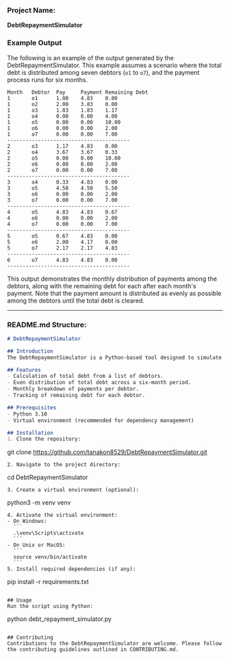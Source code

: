 ### Project Name: 
**DebtRepaymentSimulator**

### Example Output

The following is an example of the output generated by the DebtRepaymentSimulator. This example assumes a scenario where the total debt is distributed among seven debtors (`o1` to `o7`), and the payment process runs for six months.

```
Month   Debtor  Pay     Payment Remaining Debt
1       o1      1.00    4.83    0.00
1       o2      2.00    3.83    0.00
1       o3      1.83    1.83    1.17
1       o4      0.00    0.00    4.00
1       o5      0.00    0.00    10.00
1       o6      0.00    0.00    2.00
1       o7      0.00    0.00    7.00
----------------------------------------
2       o3      1.17    4.83    0.00
2       o4      3.67    3.67    0.33
2       o5      0.00    0.00    10.00
2       o6      0.00    0.00    2.00
2       o7      0.00    0.00    7.00
----------------------------------------
3       o4      0.33    4.83    0.00
3       o5      4.50    4.50    5.50
3       o6      0.00    0.00    2.00
3       o7      0.00    0.00    7.00
----------------------------------------
4       o5      4.83    4.83    0.67
4       o6      0.00    0.00    2.00
4       o7      0.00    0.00    7.00
----------------------------------------
5       o5      0.67    4.83    0.00
5       o6      2.00    4.17    0.00
5       o7      2.17    2.17    4.83
----------------------------------------
6       o7      4.83    4.83    0.00
----------------------------------------
```

This output demonstrates the monthly distribution of payments among the debtors, along with the remaining debt for each after each month's payment. Note that the payment amount is distributed as evenly as possible among the debtors until the total debt is cleared.

---

### README.md Structure:

```markdown
# DebtRepaymentSimulator

## Introduction
The DebtRepaymentSimulator is a Python-based tool designed to simulate the repayment process of a specified total debt, distributed among multiple debtors over a six-month period. It provides a clear monthly breakdown of individual payments and remaining debts for each debtor.

## Features
- Calculation of total debt from a list of debtors.
- Even distribution of total debt across a six-month period.
- Monthly breakdown of payments per debtor.
- Tracking of remaining debt for each debtor.

## Prerequisites
- Python 3.10
- Virtual environment (recommended for dependency management)

## Installation
1. Clone the repository:
   ```
   git clone https://github.com/tanakon8529/DebtRepaymentSimulator.git
   ```
2. Navigate to the project directory:
   ```
   cd DebtRepaymentSimulator
   ```
3. Create a virtual environment (optional):
   ```
   python3 -m venv venv
   ```
4. Activate the virtual environment:
   - On Windows:
     ```
     .\venv\Scripts\activate
     ```
   - On Unix or MacOS:
     ```
     source venv/bin/activate
     ```
5. Install required dependencies (if any):
   ```
   pip install -r requirements.txt
   ```

## Usage
Run the script using Python:
```
python debt_repayment_simulator.py
```

## Contributing
Contributions to the DebtRepaymentSimulator are welcome. Please follow the contributing guidelines outlined in CONTRIBUTING.md.